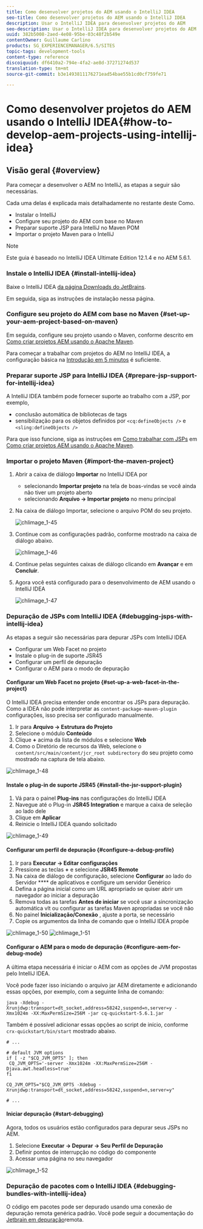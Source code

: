 ```yaml
---
title: Como desenvolver projetos do AEM usando o IntelliJ IDEA
seo-title: Como desenvolver projetos do AEM usando o IntelliJ IDEA
description: Usar o IntelliJ IDEA para desenvolver projetos do AEM
seo-description: Usar o IntelliJ IDEA para desenvolver projetos do AEM
uuid: 382b5008-2aed-4e08-95be-03c48f2b549e
contentOwner: Guillaume Carlino
products: SG_EXPERIENCEMANAGER/6.5/SITES
topic-tags: development-tools
content-type: reference
discoiquuid: df6410a2-794e-4fa2-ae8d-37271274d537
translation-type: tm+mt
source-git-commit: b3e1493811176271ead54bae55b1cd0cf759fe71

---
```



# Como desenvolver projetos do AEM usando o IntelliJ IDEA{#how-to-develop-aem-projects-using-intellij-idea}

## Visão geral {#overview}

Para começar a desenvolver o AEM no IntelliJ, as etapas a seguir são necessárias.

Cada uma delas é explicada mais detalhadamente no restante deste Como.

* Instalar o IntelliJ
* Configure seu projeto do AEM com base no Maven
* Preparar suporte JSP para IntelliJ no Maven POM
* Importar o projeto Maven para o IntelliJ

>[!NOTE]
>
>Este guia é baseado no IntelliJ IDEA Ultimate Edition 12.1.4 e no AEM 5.6.1.

### Instale o IntelliJ IDEA {#install-intellij-idea}

Baixe o IntelliJ IDEA [da página Downloads do JetBrains](https://www.jetbrains.com/idea/download/index.html).

Em seguida, siga as instruções de instalação nessa página.

### Configure seu projeto do AEM com base no Maven {#set-up-your-aem-project-based-on-maven}

Em seguida, configure seu projeto usando o Maven, conforme descrito em [Como criar projetos AEM usando o Apache Maven](/help/sites-developing/ht-projects-maven.md).

Para começar a trabalhar com projetos do AEM no IntelliJ IDEA, a configuração básica na [Introdução em 5 minutos](https://maven.apache.org/guides/getting-started/maven-in-five-minutes.html) é suficiente.

### Preparar suporte JSP para IntelliJ IDEA {#prepare-jsp-support-for-intellij-idea}

A IntelliJ IDEA também pode fornecer suporte ao trabalho com a JSP, por exemplo,

* conclusão automática de bibliotecas de tags
* sensibilização para os objetos definidos por `<cq:defineObjects />` e `<sling:defineObjects />`

Para que isso funcione, siga as instruções em [Como trabalhar com JSPs](/help/sites-developing/ht-projects-maven.md#how-to-work-with-jsps) em [Como criar projetos AEM usando o Apache Maven](/help/sites-developing/ht-projects-maven.md).

### Importar o projeto Maven {#import-the-maven-project}

1. Abrir a caixa de diálogo **Importar** no IntelliJ IDEA por

   * selecionando **Importar projeto** na tela de boas-vindas se você ainda não tiver um projeto aberto
   * selecionando **Arquivo -> Importar projeto** no menu principal

1. Na caixa de diálogo Importar, selecione o arquivo POM do seu projeto.

   ![chlimage_1-45](assets/chlimage_1-45a.png)

1. Continue com as configurações padrão, conforme mostrado na caixa de diálogo abaixo.

   ![chlimage_1-46](assets/chlimage_1-46a.png)

1. Continue pelas seguintes caixas de diálogo clicando em **Avançar** e em **Concluir**.
1. Agora você está configurado para o desenvolvimento de AEM usando o IntelliJ IDEA

   ![chlimage_1-47](assets/chlimage_1-47a.png)

### Depuração de JSPs com IntelliJ IDEA {#debugging-jsps-with-intellij-idea}

As etapas a seguir são necessárias para depurar JSPs com IntelliJ IDEA

* Configurar um Web Facet no projeto
* Instale o plug-in de suporte JSR45
* Configurar um perfil de depuração
* Configurar o AEM para o modo de depuração

#### Configurar um Web Facet no projeto {#set-up-a-web-facet-in-the-project}

O IntelliJ IDEA precisa entender onde encontrar os JSPs para depuração. Como a IDEA não pode interpretar as `content-package-maven-plugin` configurações, isso precisa ser configurado manualmente.

1. Ir para **Arquivo -> Estrutura do Projeto**
1. Selecione o módulo **Conteúdo**
1. Clique **+** acima da lista de módulos e selecione **Web**
1. Como o Diretório de recursos da Web, selecione o `content/src/main/content/jcr_root subdirectory` do seu projeto como mostrado na captura de tela abaixo.

![chlimage_1-48](assets/chlimage_1-48a.png)

#### Instale o plug-in de suporte JSR45 {#install-the-jsr-support-plugin}

1. Vá para o painel **Plug-ins** nas configurações do IntelliJ IDEA
1. Navegue até o Plug-in **JSR45 Integration** e marque a caixa de seleção ao lado dele
1. Clique em **Aplicar**
1. Reinicie o IntelliJ IDEA quando solicitado

![chlimage_1-49](assets/chlimage_1-49a.png)

#### Configurar um perfil de depuração {#configure-a-debug-profile}

1. Ir para **Executar -> Editar configurações**
1. Pressione as teclas **+** e selecione **JSR45 Remote**
1. Na caixa de diálogo de configuração, selecione **Configurar** ao lado do Servidor **** de aplicativos e configure um servidor Genérico
1. Defina a página inicial como um URL apropriado se quiser abrir um navegador ao iniciar a depuração
1. Remova todas as tarefas **Antes de iniciar** se você usar a sincronização automática vlt ou configurar as tarefas Maven apropriadas se você não
1. No painel **Inicialização/Conexão** , ajuste a porta, se necessário
1. Copie os argumentos da linha de comando que o IntelliJ IDEA propõe

![chlimage_1-50](assets/chlimage_1-50a.png) ![chlimage_1-51](assets/chlimage_1-51a.png)

#### Configurar o AEM para o modo de depuração {#configure-aem-for-debug-mode}

A última etapa necessária é iniciar o AEM com as opções de JVM propostas pelo IntelliJ IDEA.

Você pode fazer isso iniciando o arquivo jar AEM diretamente e adicionando essas opções, por exemplo, com a seguinte linha de comando:

`java -Xdebug -Xrunjdwp:transport=dt_socket,address=58242,suspend=n,server=y -Xmx1024m -XX:MaxPermSize=256M -jar cq-quickstart-5.6.1.jar`

Também é possível adicionar essas opções ao script de início, conforme `crx-quickstart/bin/start` mostrado abaixo.

```shell
# ...

# default JVM options
if [ -z "$CQ_JVM_OPTS" ]; then
 CQ_JVM_OPTS='-server -Xmx1024m -XX:MaxPermSize=256M -Djava.awt.headless=true'
fi

CQ_JVM_OPTS="$CQ_JVM_OPTS -Xdebug -Xrunjdwp:transport=dt_socket,address=58242,suspend=n,server=y"

# ...
```

#### Iniciar depuração {#start-debugging}

Agora, todos os usuários estão configurados para depurar seus JSPs no AEM.

1. Selecione **Executar -> Depurar -> Seu Perfil de Depuração**
1. Definir pontos de interrupção no código do componente
1. Acessar uma página no seu navegador

![chlimage_1-52](assets/chlimage_1-52a.png)

### Depuração de pacotes com o IntelliJ IDEA {#debugging-bundles-with-intellij-idea}

O código em pacotes pode ser depurado usando uma conexão de depuração remota genérica padrão. Você pode seguir a documentação do [Jetbrain em depuração](https://www.jetbrains.com/idea/webhelp/run-debug-configuration-remote.html)remota.
